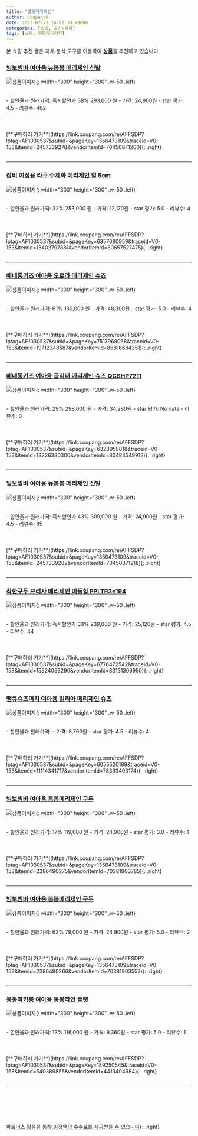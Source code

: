 ```yaml
---
title: "봉통메리제인"
author: coupang6
date: 2023-07-23 14:02:30 +0800
categories: [쇼핑, 출산/육아]
tags: [쇼핑, 봉통메리제인]
---
```


본 쇼핑 추천 글은 자체 분석 도구를 이용하여 [**상품**](https://link.coupang.com/a/bao1ui)을 추천하고 있습니다.

### [빔보빔바 여아용 뉴봄봄 메리제인 신발](https://link.coupang.com/re/AFFSDP?lptag=AF1030537&subid=&pageKey=1356473109&traceid=V0-153&itemId=2457339278&vendorItemId=70450871200)

![상품이미지](https://thumbnail9.coupangcdn.com/thumbnails/remote/230x230ex/image/retail/images/2020/03/25/12/0/db49bc92-b8c8-4121-938f-de4b2752e377.jpg){: width="300" height="300" .w-50 .left}


<br>
- 할인율과 원래가격: 즉시할인가 38%  293,000   원
- 가격: 24,900원
- star 평가: 4.5
- 리뷰수: 462
<br>
<br>
<br>
<br>
[**구매하러 가기**](https://link.coupang.com/re/AFFSDP?lptag=AF1030537&subid=&pageKey=1356473109&traceid=V0-153&itemId=2457339278&vendorItemId=70450871200){: .right}
<br>
<br>

---

### [잠비 여성용 라쿠 수제화 메리제인 힐 5cm](https://link.coupang.com/re/AFFSDP?lptag=AF1030537&subid=&pageKey=6357080959&traceid=V0-153&itemId=13402797881&vendorItemId=80657527475)

![상품이미지](https://thumbnail7.coupangcdn.com/thumbnails/remote/230x230ex/image/rs_quotation_api/f8i9etik/f3689531a8474788a53b3f69003f5be1.jpg){: width="300" height="300" .w-50 .left}


<br>
- 할인율과 원래가격: 32%  253,000   원
- 가격: 12,170원
- star 평가: 5.0
- 리뷰수: 4
<br>
<br>
<br>
<br>
[**구매하러 가기**](https://link.coupang.com/re/AFFSDP?lptag=AF1030537&subid=&pageKey=6357080959&traceid=V0-153&itemId=13402797881&vendorItemId=80657527475){: .right}
<br>
<br>

---

### [베네통키즈 여아용 오로라 메리제인 슈즈](https://link.coupang.com/re/AFFSDP?lptag=AF1030537&subid=&pageKey=7517968068&traceid=V0-153&itemId=19712348587&vendorItemId=86816684351)

![상품이미지](https://thumbnail10.coupangcdn.com/thumbnails/remote/230x230ex/image/retail/images/2023/08/08/10/3/b72d4e1c-086f-472a-8bbd-991bd1489acc.jpg){: width="300" height="300" .w-50 .left}


<br>
- 할인율과 원래가격: 61%  130,000   원
- 가격: 48,300원
- star 평가: 5.0
- 리뷰수: 4
<br>
<br>
<br>
<br>
[**구매하러 가기**](https://link.coupang.com/re/AFFSDP?lptag=AF1030537&subid=&pageKey=7517968068&traceid=V0-153&itemId=19712348587&vendorItemId=86816684351){: .right}
<br>
<br>

---

### [베네통키즈 여아용 글리터 메리제인 슈즈 QCSHP7211](https://link.coupang.com/re/AFFSDP?lptag=AF1030537&subid=&pageKey=6328958818&traceid=V0-153&itemId=13226380300&vendorItemId=80484549913)

![상품이미지](https://thumbnail7.coupangcdn.com/thumbnails/remote/230x230ex/image/retail/images/6606863175349068-81ee2cb7-ae89-4472-afae-88246542fd5c.jpg){: width="300" height="300" .w-50 .left}


<br>
- 할인율과 원래가격: 29%  298,000   원
- 가격: 34,290원
- star 평가: No data
- 리뷰수: 0
<br>
<br>
<br>
<br>
[**구매하러 가기**](https://link.coupang.com/re/AFFSDP?lptag=AF1030537&subid=&pageKey=6328958818&traceid=V0-153&itemId=13226380300&vendorItemId=80484549913){: .right}
<br>
<br>

---

### [빔보빔바 여아용 뉴봄봄 메리제인 신발](https://link.coupang.com/re/AFFSDP?lptag=AF1030537&subid=&pageKey=1356473109&traceid=V0-153&itemId=2457339282&vendorItemId=70450871218)

![상품이미지](https://thumbnail9.coupangcdn.com/thumbnails/remote/230x230ex/image/retail/images/2020/03/25/12/7/0f775c04-e09a-48e0-9303-2e03f4a57a10.jpg){: width="300" height="300" .w-50 .left}


<br>
- 할인율과 원래가격: 즉시할인가 43%  309,000   원
- 가격: 24,900원
- star 평가: 4.5
- 리뷰수: 85
<br>
<br>
<br>
<br>
[**구매하러 가기**](https://link.coupang.com/re/AFFSDP?lptag=AF1030537&subid=&pageKey=1356473109&traceid=V0-153&itemId=2457339282&vendorItemId=70450871218){: .right}
<br>
<br>

---

### [착한구두 브리사 메리제인 미들힐 PPLTR3e194](https://link.coupang.com/re/AFFSDP?lptag=AF1030537&subid=&pageKey=6776472542&traceid=V0-153&itemId=15924063290&vendorItemId=83131306950)

![상품이미지](https://thumbnail7.coupangcdn.com/thumbnails/remote/230x230ex/image/retail/images/1002868856320626-9b5f4892-0bfa-41da-9025-568be5a6038b.jpg){: width="300" height="300" .w-50 .left}


<br>
- 할인율과 원래가격: 즉시할인가 33%  239,000   원
- 가격: 25,120원
- star 평가: 4.5
- 리뷰수: 44
<br>
<br>
<br>
<br>
[**구매하러 가기**](https://link.coupang.com/re/AFFSDP?lptag=AF1030537&subid=&pageKey=6776472542&traceid=V0-153&itemId=15924063290&vendorItemId=83131306950){: .right}
<br>
<br>

---

### [땡큐슈즈머치 여아용 밀리아 메리제인 슈즈](https://link.coupang.com/re/AFFSDP?lptag=AF1030537&subid=&pageKey=6055520199&traceid=V0-153&itemId=11114341717&vendorItemId=78393403174)

![상품이미지](https://thumbnail9.coupangcdn.com/thumbnails/remote/230x230ex/image/retail/images/6050278711011268-c6884762-1b12-413c-91c1-616805d7cfa9.jpg){: width="300" height="300" .w-50 .left}


<br>
- 할인율과 원래가격: 
- 가격: 8,700원
- star 평가: 4.5
- 리뷰수: 4
<br>
<br>
<br>
<br>
[**구매하러 가기**](https://link.coupang.com/re/AFFSDP?lptag=AF1030537&subid=&pageKey=6055520199&traceid=V0-153&itemId=11114341717&vendorItemId=78393403174){: .right}
<br>
<br>

---

### [빔보빔바 여아용 봄봄메리제인 구두](https://link.coupang.com/re/AFFSDP?lptag=AF1030537&subid=&pageKey=1356473109&traceid=V0-153&itemId=2386490275&vendorItemId=70381903785)

![상품이미지](https://thumbnail6.coupangcdn.com/thumbnails/remote/230x230ex/image/retail/images/2020/03/09/13/1/bdf6cd99-df86-49d8-a998-05d495ff88b4.jpg){: width="300" height="300" .w-50 .left}


<br>
- 할인율과 원래가격: 17%  119,000   원
- 가격: 24,900원
- star 평가: 3.0
- 리뷰수: 1
<br>
<br>
<br>
<br>
[**구매하러 가기**](https://link.coupang.com/re/AFFSDP?lptag=AF1030537&subid=&pageKey=1356473109&traceid=V0-153&itemId=2386490275&vendorItemId=70381903785){: .right}
<br>
<br>

---

### [빔보빔바 여아용 봄봄메리제인 구두](https://link.coupang.com/re/AFFSDP?lptag=AF1030537&subid=&pageKey=1356473109&traceid=V0-153&itemId=2386490266&vendorItemId=70381903552)

![상품이미지](https://thumbnail6.coupangcdn.com/thumbnails/remote/230x230ex/image/retail/images/2020/03/09/13/1/bdf6cd99-df86-49d8-a998-05d495ff88b4.jpg){: width="300" height="300" .w-50 .left}


<br>
- 할인율과 원래가격: 62%  79,000   원
- 가격: 24,900원
- star 평가: 5.0
- 리뷰수: 2
<br>
<br>
<br>
<br>
[**구매하러 가기**](https://link.coupang.com/re/AFFSDP?lptag=AF1030537&subid=&pageKey=1356473109&traceid=V0-153&itemId=2386490266&vendorItemId=70381903552){: .right}
<br>
<br>

---

### [봉봉마카롱 여아용 봉봉라인 플랫](https://link.coupang.com/re/AFFSDP?lptag=AF1030537&subid=&pageKey=189250545&traceid=V0-153&itemId=540389855&vendorItemId=4413404984)

![상품이미지](https://thumbnail6.coupangcdn.com/thumbnails/remote/230x230ex/image/retail/images/2019/02/21/13/1/19d40140-36d9-4830-8a62-c85825afc570.jpg){: width="300" height="300" .w-50 .left}


<br>
- 할인율과 원래가격: 13%  116,000   원
- 가격: 9,360원
- star 평가: 5.0
- 리뷰수: 1
<br>
<br>
<br>
<br>
[**구매하러 가기**](https://link.coupang.com/re/AFFSDP?lptag=AF1030537&subid=&pageKey=189250545&traceid=V0-153&itemId=540389855&vendorItemId=4413404984){: .right}
<br>
<br>

---
<br><br><br><br><br> [파트너스 활동을 통해 일정액의 수수료를 제공받을 수 있습니다](https://link.coupang.com/a/bao1ui){: .right}
